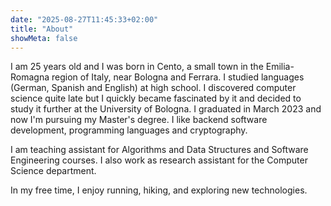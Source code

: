 ```yaml
---
date: "2025-08-27T11:45:33+02:00"
title: "About"
showMeta: false
---
```


I am 25 years old and I was born in Cento, a small town in the Emilia-Romagna region of Italy, near Bologna and Ferrara. I studied languages (German, Spanish and English) at high school. I discovered computer science quite late but I quickly became fascinated by it and decided to study it further at the University of Bologna. I graduated in March 2023 and now I'm pursuing my Master's degree. I like backend software development, programming languages and cryptography.

I am teaching assistant for Algorithms and Data Structures and Software Engineering courses. I also work as research assistant for the Computer Science department.

In my free time, I enjoy running, hiking, and exploring new technologies.